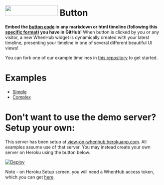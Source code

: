 <img src='https://view-on-whenhub.herokuapp.com/static/view-on-whenhub-button.png' height='34' width='168'> Button
===========

<b>Embed the <a href='http://view-on-whenhub.herokuapp.com/'>button code</a> in any markdown or html timeline (following this <a href='https://github.com/emeth-/whenhub-button-server/blob/master/timeline_format.md'>specific format</a>) you have in GitHub!</b> When button is clicked by you or any visitor, a new WhenHub widget is dynamically created with your latest timeline, presenting your timeline in one of several different beautiful UI views!

You can fork one of our example timelines in <a href='https://github.com/emeth-/whenhub-button-examples'>this repository</a> to get started.

# Examples

- <a href='https://github.com/emeth-/whenhub-button-examples/blob/master/flight_timeline.md'>Simple</a>
- <a href='https://github.com/emeth-/whenhub-button-examples/blob/master/mary_perpetual_virginity.md'>Complex</a>

# Don't want to use the demo server? Setup your own:

This server has been setup at <a href='http://view-on-whenhub.herokuapp.com/'>view-on-whenhub.herokuapp.com</a>. All examples assume use of that server. You may instead create your own server on Heroku using the button below.

[![Deploy](https://www.herokucdn.com/deploy/button.svg)](https://heroku.com/deploy)

Note - on Heroku Setup screen, you will need a WhenHub access token, which you can get <a href='https://developer.whenhub.com/docs/connecting-to-the-api'>here</a>.



